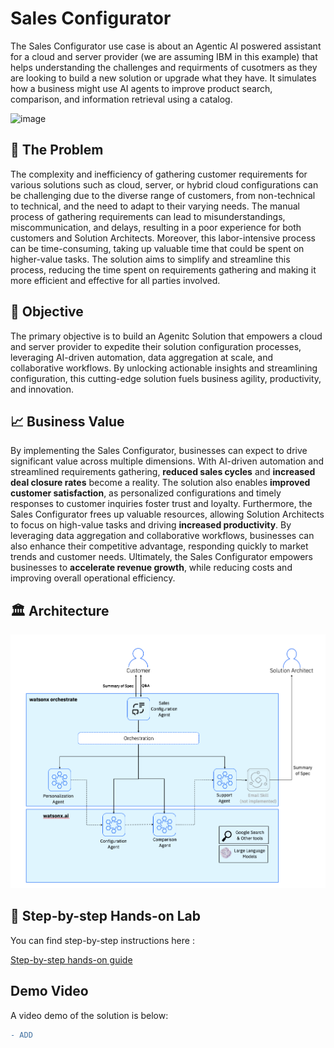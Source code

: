 # Sales Configurator

The Sales Configurator use case is about an Agentic AI poswered assistant for a cloud and server provider (we are assuming IBM in this example) that helps understanding the challenges and requirments of cusotmers as they are looking to build a new solution or upgrade what they have. It simulates how a business might use AI agents to improve product search, comparison, and information retrieval using a catalog.

![image](assets/overview.png)

## 🤔 The Problem


The complexity and inefficiency of gathering customer requirements for various solutions such as cloud, server, or hybrid cloud configurations can be challenging due to the diverse range of customers, from non-technical to technical, and the need to adapt to their varying needs. The manual process of gathering requirements can lead to misunderstandings, miscommunication, and delays, resulting in a poor experience for both customers and Solution Architects. Moreover, this labor-intensive process can be time-consuming, taking up valuable time that could be spent on higher-value tasks. The solution aims to simplify and streamline this process, reducing the time spent on requirements gathering and making it more efficient and effective for all parties involved.

## 🎯 Objective

The primary objective is to build an Agenitc Solution that empowers a cloud and server provider to expedite their solution configuration processes, leveraging AI-driven automation, data aggregation at scale, and collaborative workflows. By unlocking actionable insights and streamlining configuration, this cutting-edge solution fuels business agility, productivity, and innovation.


## 📈 Business Value

By implementing the Sales Configurator, businesses can expect to drive significant value across multiple dimensions. With AI-driven automation and streamlined requirements gathering, **reduced sales cycles** and **increased deal closure rates** become a reality. The solution also enables **improved customer satisfaction**, as personalized configurations and timely responses to customer inquiries foster trust and loyalty. Furthermore, the Sales Configurator frees up valuable resources, allowing Solution Architects to focus on high-value tasks and driving **increased productivity**. By leveraging data aggregation and collaborative workflows, businesses can also enhance their competitive advantage, responding quickly to market trends and customer needs. Ultimately, the Sales Configurator empowers businesses to **accelerate revenue growth**, while reducing costs and improving overall operational efficiency.

## 🏛 Architecture

<img width="900" alt="image" src="assets/solution_arch.png">

## 📝 Step-by-step Hands-on Lab
You can find step-by-step instructions here :

[Step-by-step hands-on guide](./hands-on-lab-sales-configurator.md)

## Demo Video
A video demo of the solution is below:
```diff
- ADD
```

